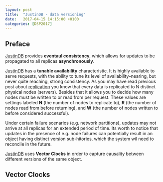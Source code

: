 ```yaml
---
layout: post
title:  "JustinDB - data versioning"
date:   2017-04-15 14:15:00 +0100
categories: [DSP2017]
---
```


## Preface
[JustinDB][justindb] provides **eventaul consistency**, which allows for updates to be propagated to all replicas **asynchronously**.

[JustinDB][justindb] has a **tunable availability** characteristic. It is highly available to serve requests, with the ability to tune its level of availability–nearing, but never quite reaching, strong consistency. As you may have read previous post about [replication][justindb-replication] you know that every data is replicated to N distinct physical nodes (servers). Besides that it allows you to decide how many nodes must be written to or read from per request. These values are settings labeled **N** (the number of nodes to replicate to), **R** (the number of nodes read from before returning), and **W** (the number of nodes written to before considered successful).

Under certain failure scenarios (e.g. network partitions), updates may not arrive at all replicas for an extended period of time. Its worth to notice that updates in the presence of e.g. node failures can potentially result in an object having distinct version sub-hitories, which the system wil need to reconcile in the future.

[JustinDB][justindb] uses **Vector Clocks** in order to capture causality between different versions of the same object.

## Vector Clocks


[justindb]: https://github.com/speedcom/JustinDB
[justindb-replication]: http://speedcom.github.io/dsp2017/2017/04/13/justindb-replication-and-partitioning.html